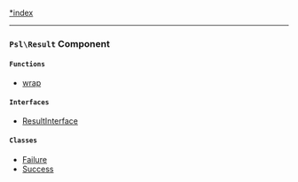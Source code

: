 <!--
    This markdown file was generated using `docs/documenter.php`.

    Any edits to it will likely be lost.
-->

[*index](./../README.md)

---

### `Psl\Result` Component

#### `Functions`

- [wrap](./../../src/Psl/Result/wrap.php#L19)

#### `Interfaces`

- [ResultInterface](./../../src/Psl/Result/ResultInterface.php#L19)

#### `Classes`

- [Failure](./../../src/Psl/Result/Failure.php#L17)
- [Success](./../../src/Psl/Result/Success.php#L17)


